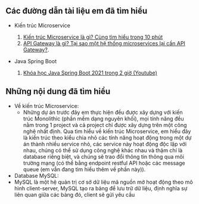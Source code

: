 ## Các đường dẫn tài liệu em đã tìm hiểu
* Kiến trúc Microservice
  1. [Kiến trúc Microservice là gì? Cùng tìm hiểu trong 10 phút](https://phambinh.net/bai-viet/kien-truc-microservice-la-gi-cung-tim-hieu-trong-10-phut/)
  2. [API Gateway là gì? Tại sao một hệ thống microservices lại cần API Gateway?](https://viblo.asia/p/api-gateway-la-gi-tai-sao-mot-he-thong-microservices-lai-can-api-gateway-Do754pDX5M6).

* Java Spring Boot
  1. [Khóa học Java Spring Boot 2021 trong 2 giờ (Youtube)](https://youtu.be/UMePnyjr6FM)

## Những nội dung đã tìm hiểu
* Về kiến trúc Microservice:
  * Những dự án trước đây em thực hiện đều được xây dựng với kiến trúc Monolithic (phần mềm dạng nguyên khối), mọi tính năng đều nằm trong 1 project và cả project chỉ được xây dựng trên một công nghệ nhất định. Qua tìm hiểu về kiến trúc Microservice, em hiểu đây là kiến trúc theo kiểu chia nhỏ các tính năng hoạt động trong một dự án thành nhiều service nhỏ, các service này hoạt động độc lập với nhau, chúng có thể sử dụng công nghệ khác nhau và thậm chí là database riêng biệt, và chúng sẽ trao đổi thông tin thông qua môi trường mạng (có thể bằng endpoint restful API hoặc các message queue (em vẫn đang tìm hiểu thêm về phần này)).
 * Database MySQL:
  * MySQL là một hệ quản trị cơ sở dữ liệu mã nguồn mở hoạt động theo mô hình client-server, MySQL tạo ra bảng để lưu trữ dữ liệu, định nghĩa sự liên quan giữa các bảng đó, client sẽ gửi yêu cầu  
